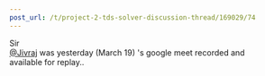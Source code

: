 ```yaml
---
post_url: /t/project-2-tds-solver-discussion-thread/169029/74
---
```

Sir  
[@Jivraj](/u/jivraj) was yesterday (March 19) 's google meet recorded and  
available for replay..